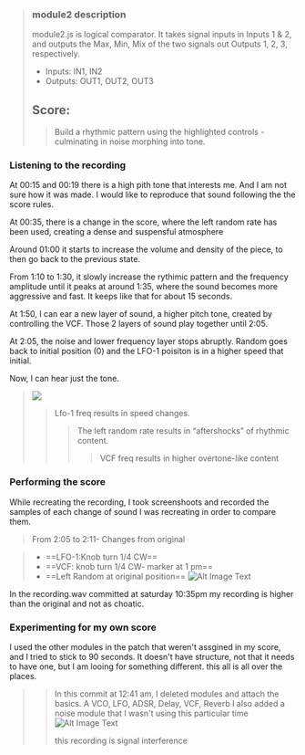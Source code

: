 > ### module2 description
> module2.js is logical comparator. It takes signal inputs in Inputs 1 & 2, and outputs the Max, Min, Mix of the two signals out Outputs 1, 2, 3, respectively. 
> 
> - Inputs: IN1, IN2
> - Outputs: OUT1, OUT2, OUT3
> 
> ## Score:
> 
> >Build a rhythmic pattern using the highlighted controls - culminating in noise morphing into tone.
>   

### Listening to the recording

At 00:15 and 00:19 there is a high pith tone that interests me. And I am not sure how it was made. I would like to reproduce that sound following the the score rules. 

At 00:35, there is a change in the score, where the left random rate has been used, creating a dense and suspensful atmosphere

Around 01:00 it starts to increase the volume and density of the piece, to then go back to the previous state.  
 
From 1:10 to 1:30, it slowly increase the rythimic pattern and the frequency amplitude until it  peaks at around 1:35, where the sound becomes more aggressive and fast. It keeps like that for about 15 seconds.  

At 1:50, I can ear a new layer of sound, a higher pitch tone, created by controlling the VCF. Those 2 layers of sound play together until 2:05.  

At 2:05, the noise and lower frequency layer stops abruptly. Random goes back to initial position (0) and the LFO-1 poisiton is in a higher speed that initial.
 
 Now, I can hear just the tone.


> <img src="https://i.imgur.com/PRBBGu9.png">
> 
> >Lfo-1 freq results in speed changes.<br/>
> > >The left random rate results in “aftershocks” of rhythmic content.<br/>
> > > >VCF freq results in higher overtone-like content  

### Performing the score	  
  While recreating the recording, I took screenshoots and recorded the samples of each change of sound I was recreating in order to compare them. 
  
  > From 2:05 to 2:11- Changes from original 
  
  >* ==LFO-1:Knob turn 1/4 CW==  
  >* ==VCF: knob turn 1/4 CW- marker at 1 pm==
  >* ==Left Random at original position==
  ![Alt Image Text](/Users/lorenasalome/Documents/DigMediaYorkU/VSL/screenshots/recording2.png "End_2:05-2:11")  
  
  In the recording.wav committed at saturday 10:35pm my recording is higher than the original and not as choatic. 
  
### Experimenting for my own score

I used the other modules in the patch that weren't assgined in my score, and I tried to stick to 90 seconds. It doesn't have structure, not that it needs to have one, but I am looing for something different. this all is all over the places. 

>> In this commit at 12:41 am, I deleted modules and attach the basics. A VCO, LFO, ADSR, Delay, VCF, Reverb
>> I also added a noise module that I wasn't using this particular time
>>  ![Alt Image Text](/Users/lorenasalome/Documents/DigMediaYorkU/VSL/screenshots/commit12-45.png "End_2:05-2:11")  
>> 
>> this recording is signal interference
>> 
